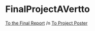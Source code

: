 # FinalProjectAVertto
[To the Final Report](files/Final_Report) /n
[To Project Poster](files/final_project_poster)
